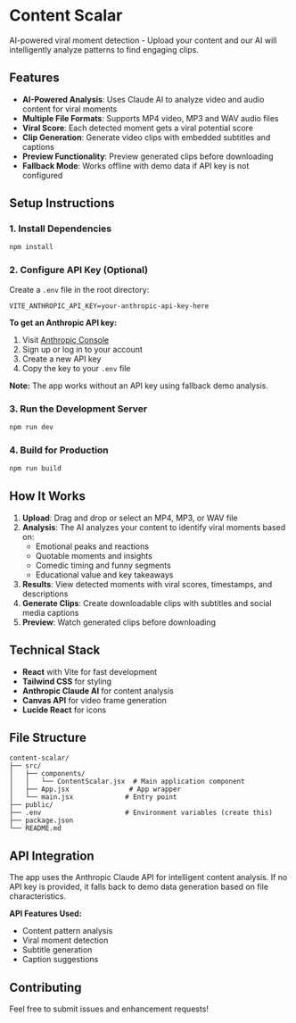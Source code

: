 # Content Scalar

AI-powered viral moment detection - Upload your content and our AI will intelligently analyze patterns to find engaging clips.

## Features

- **AI-Powered Analysis**: Uses Claude AI to analyze video and audio content for viral moments
- **Multiple File Formats**: Supports MP4 video, MP3 and WAV audio files
- **Viral Score**: Each detected moment gets a viral potential score
- **Clip Generation**: Generate video clips with embedded subtitles and captions
- **Preview Functionality**: Preview generated clips before downloading
- **Fallback Mode**: Works offline with demo data if API key is not configured

## Setup Instructions

### 1. Install Dependencies
```bash
npm install
```

### 2. Configure API Key (Optional)
Create a `.env` file in the root directory:
```env
VITE_ANTHROPIC_API_KEY=your-anthropic-api-key-here
```

**To get an Anthropic API key:**
1. Visit [Anthropic Console](https://console.anthropic.com/account/keys)
2. Sign up or log in to your account  
3. Create a new API key
4. Copy the key to your `.env` file

**Note:** The app works without an API key using fallback demo analysis.

### 3. Run the Development Server
```bash
npm run dev
```

### 4. Build for Production
```bash
npm run build
```

## How It Works

1. **Upload**: Drag and drop or select an MP4, MP3, or WAV file
2. **Analysis**: The AI analyzes your content to identify viral moments based on:
   - Emotional peaks and reactions
   - Quotable moments and insights
   - Comedic timing and funny segments
   - Educational value and key takeaways
3. **Results**: View detected moments with viral scores, timestamps, and descriptions
4. **Generate Clips**: Create downloadable clips with subtitles and social media captions
5. **Preview**: Watch generated clips before downloading

## Technical Stack

- **React** with Vite for fast development
- **Tailwind CSS** for styling
- **Anthropic Claude AI** for content analysis
- **Canvas API** for video frame generation
- **Lucide React** for icons

## File Structure

```
content-scalar/
├── src/
│   ├── components/
│   │   └── ContentScalar.jsx  # Main application component
│   ├── App.jsx               # App wrapper
│   └── main.jsx             # Entry point
├── public/
├── .env                     # Environment variables (create this)
├── package.json
└── README.md
```

## API Integration

The app uses the Anthropic Claude API for intelligent content analysis. If no API key is provided, it falls back to demo data generation based on file characteristics.

**API Features Used:**
- Content pattern analysis
- Viral moment detection
- Subtitle generation
- Caption suggestions

## Contributing

Feel free to submit issues and enhancement requests!
